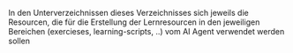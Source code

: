In den Unterverzeichnissen dieses Verzeichnisses sich jeweils die Resourcen, die für die Erstellung der Lernresourcen in den jeweiligen Bereichen (exercieses, learning-scripts, ..) vom AI Agent verwendet werden sollen